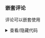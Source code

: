 ### 嵌套评论

评论可以嵌套使用

<div class="cell-demo vp-raw">
  <yc-comment
    author="Socrates"
    avatar="https://p1-arco.byteimg.com/tos-cn-i-uwbnlip3yd/3ee5f13fb09879ecb5185e440cef6eb9.png~tplv-uwbnlip3yd-webp.webp"
    content="Comment body content."
    datetime="1 hour"
  >
    <template #actions>
      <span class="action"> <IconMessage /> Reply </span>
    </template>
    <yc-comment
      author="Balzac"
      avatar="https://p1-arco.byteimg.com/tos-cn-i-uwbnlip3yd/9eeb1800d9b78349b24682c3518ac4a3.png~tplv-uwbnlip3yd-webp.webp"
      content="Comment body content."
      datetime="1 hour"
    >
      <template #actions>
        <span class="action"> <IconMessage /> Reply </span>
      </template>
      <yc-comment
        author="Austen"
        avatar="https://p1-arco.byteimg.com/tos-cn-i-uwbnlip3yd/8361eeb82904210b4f55fab888fe8416.png~tplv-uwbnlip3yd-webp.webp"
        content="Reply content"
        datetime="1 hour"
      >
        <template #actions>
          <span class="action"> <IconMessage /> Reply </span>
        </template>
      </yc-comment>
      <yc-comment
        author="Plato"
        avatar="https://p1-arco.byteimg.com/tos-cn-i-uwbnlip3yd/3ee5f13fb09879ecb5185e440cef6eb9.png~tplv-uwbnlip3yd-webp.webp"
        content="Reply content"
        datetime="1 hour"
      >
        <template #actions>
          <span class="action"> <IconMessage /> Reply </span>
        </template>
      </yc-comment>
    </yc-comment>
  </yc-comment>
</div>

<style scoped>
.action {
  display: inline-block;
  padding: 0 4px;
  color: var(--color-text-1);
  line-height: 24px;
  background: transparent;
  border-radius: 2px;
  cursor: pointer;
  transition: all 0.1s ease;
}
.action:hover {
  background: var(--color-fill-3);
}
</style>

<details>
<summary>查看/隐藏代码</summary>

```vue
<template>
  <yc-comment
    author="Socrates"
    avatar="https://p1-arco.byteimg.com/tos-cn-i-uwbnlip3yd/3ee5f13fb09879ecb5185e440cef6eb9.png~tplv-uwbnlip3yd-webp.webp"
    content="Comment body content."
    datetime="1 hour">
    <template #actions>
      <span class="action"> <IconMessage /> Reply </span>
    </template>
    <yc-comment
      author="Balzac"
      avatar="https://p1-arco.byteimg.com/tos-cn-i-uwbnlip3yd/9eeb1800d9b78349b24682c3518ac4a3.png~tplv-uwbnlip3yd-webp.webp"
      content="Comment body content."
      datetime="1 hour">
      <template #actions>
        <span class="action"> <IconMessage /> Reply </span>
      </template>
      <yc-comment
        author="Austen"
        avatar="https://p1-arco.byteimg.com/tos-cn-i-uwbnlip3yd/8361eeb82904210b4f55fab888fe8416.png~tplv-uwbnlip3yd-webp.webp"
        content="Reply content"
        datetime="1 hour">
        <template #actions>
          <span class="action"> <IconMessage /> Reply </span>
        </template>
      </yc-comment>
      <yc-comment
        author="Plato"
        avatar="https://p1-arco.byteimg.com/tos-cn-i-uwbnlip3yd/3ee5f13fb09879ecb5185e440cef6eb9.png~tplv-uwbnlip3yd-webp.webp"
        content="Reply content"
        datetime="1 hour">
        <template #actions>
          <span class="action"> <IconMessage /> Reply </span>
        </template>
      </yc-comment>
    </yc-comment>
  </yc-comment>
</template>

<style scoped>
.action {
  display: inline-block;
  padding: 0 4px;
  color: var(--color-text-1);
  line-height: 24px;
  background: transparent;
  border-radius: 2px;
  cursor: pointer;
  transition: all 0.1s ease;
}
.action:hover {
  background: var(--color-fill-3);
}
</style>
```

</details>
